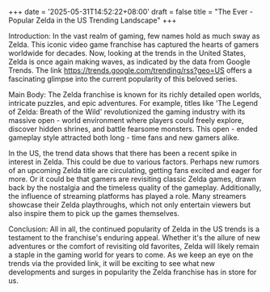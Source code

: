 +++
date = '2025-05-31T14:52:22+08:00'
draft = false
title = "The Ever - Popular Zelda in the US Trending Landscape"
+++

Introduction: In the vast realm of gaming, few names hold as much sway as Zelda. This iconic video game franchise has captured the hearts of gamers worldwide for decades. Now, looking at the trends in the United States, Zelda is once again making waves, as indicated by the data from Google Trends. The link https://trends.google.com/trending/rss?geo=US offers a fascinating glimpse into the current popularity of this beloved series.

Main Body: The Zelda franchise is known for its richly detailed open worlds, intricate puzzles, and epic adventures. For example, titles like 'The Legend of Zelda: Breath of the Wild' revolutionized the gaming industry with its massive open - world environment where players could freely explore, discover hidden shrines, and battle fearsome monsters. This open - ended gameplay style attracted both long - time fans and new gamers alike.

In the US, the trend data shows that there has been a recent spike in interest in Zelda. This could be due to various factors. Perhaps new rumors of an upcoming Zelda title are circulating, getting fans excited and eager for more. Or it could be that gamers are revisiting classic Zelda games, drawn back by the nostalgia and the timeless quality of the gameplay. Additionally, the influence of streaming platforms has played a role. Many streamers showcase their Zelda playthroughs, which not only entertain viewers but also inspire them to pick up the games themselves.

Conclusion: All in all, the continued popularity of Zelda in the US trends is a testament to the franchise's enduring appeal. Whether it's the allure of new adventures or the comfort of revisiting old favorites, Zelda will likely remain a staple in the gaming world for years to come. As we keep an eye on the trends via the provided link, it will be exciting to see what new developments and surges in popularity the Zelda franchise has in store for us.